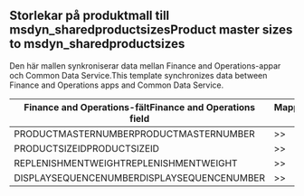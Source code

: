 ## <a name="product-master-sizes-to-msdyn_sharedproductsizes"></a><span data-ttu-id="03e0c-101">Storlekar på produktmall till msdyn_sharedproductsizes</span><span class="sxs-lookup"><span data-stu-id="03e0c-101">Product master sizes to msdyn_sharedproductsizes</span></span>

<span data-ttu-id="03e0c-102">Den här mallen synkroniserar data mellan Finance and Operations-appar och Common Data Service.</span><span class="sxs-lookup"><span data-stu-id="03e0c-102">This template synchronizes data between Finance and Operations apps and Common Data Service.</span></span>

<span data-ttu-id="03e0c-103">Finance and Operations-fält</span><span class="sxs-lookup"><span data-stu-id="03e0c-103">Finance and Operations field</span></span> | <span data-ttu-id="03e0c-104">Mappningstyp</span><span class="sxs-lookup"><span data-stu-id="03e0c-104">Map type</span></span> | <span data-ttu-id="03e0c-105">Övriga Dynamics 365-fält</span><span class="sxs-lookup"><span data-stu-id="03e0c-105">Other Dynamics 365 field</span></span> | <span data-ttu-id="03e0c-106">Standardvärde</span><span class="sxs-lookup"><span data-stu-id="03e0c-106">Default value</span></span>
---|---|---|---
<span data-ttu-id="03e0c-107">PRODUCTMASTERNUMBER</span><span class="sxs-lookup"><span data-stu-id="03e0c-107">PRODUCTMASTERNUMBER</span></span> | >> | <span data-ttu-id="03e0c-108">msdyn_globalproduct.msdyn_productnumber</span><span class="sxs-lookup"><span data-stu-id="03e0c-108">msdyn_globalproduct.msdyn_productnumber</span></span> | 
<span data-ttu-id="03e0c-109">PRODUCTSIZEID</span><span class="sxs-lookup"><span data-stu-id="03e0c-109">PRODUCTSIZEID</span></span> | >> | <span data-ttu-id="03e0c-110">msdyn_productsize.msdyn_productsize</span><span class="sxs-lookup"><span data-stu-id="03e0c-110">msdyn_productsize.msdyn_productsize</span></span> | 
<span data-ttu-id="03e0c-111">REPLENISHMENTWEIGHT</span><span class="sxs-lookup"><span data-stu-id="03e0c-111">REPLENISHMENTWEIGHT</span></span> | >> | <span data-ttu-id="03e0c-112">msdyn_replenishmentweight</span><span class="sxs-lookup"><span data-stu-id="03e0c-112">msdyn_replenishmentweight</span></span> | 
<span data-ttu-id="03e0c-113">DISPLAYSEQUENCENUMBER</span><span class="sxs-lookup"><span data-stu-id="03e0c-113">DISPLAYSEQUENCENUMBER</span></span> | >> | <span data-ttu-id="03e0c-114">msdyn_displaysequencenumber</span><span class="sxs-lookup"><span data-stu-id="03e0c-114">msdyn_displaysequencenumber</span></span> | 
